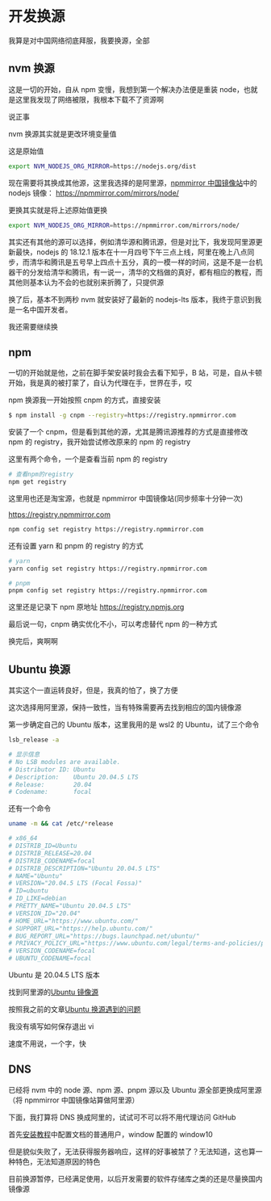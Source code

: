 # 开发换源

我算是对中国网络彻底拜服，我要换源，全部

## nvm 换源

这是一切的开始，自从 npm 变慢，我想到第一个解决办法便是重装 node，也就是这里我发现了网络被限，我根本下载不了资源啊

说正事

nvm 换源其实就是更改环境变量值

这是原始值

```sh
export NVM_NODEJS_ORG_MIRROR=https://nodejs.org/dist
```

现在需要将其换成其他源，这里我选择的是阿里源，[npmmirror 中国镜像站](https://npmmirror.com/)中的 nodejs 镜像： https://npmmirror.com/mirrors/node/

更换其实就是将上述原始值更换

```sh
export NVM_NODEJS_ORG_MIRROR=https://npmmirror.com/mirrors/node/
```

其实还有其他的源可以选择，例如清华源和腾讯源，但是对比下，我发现阿里源更新最快，nodejs 的 18.12.1 版本在十一月四号下午三点上线，阿里在晚上八点同步，而清华和腾讯是五号早上四点十五分，真的一模一样的时间，这是不是一台机器干的分发给清华和腾讯，有一说一，清华的文档做的真好，都有相应的教程，而其他则基本认为不会的也就别来折腾了，只提供源

换了后，基本不到两秒 nvm 就安装好了最新的 nodejs-lts 版本，我终于意识到我是一名中国开发者。

我还需要继续换

## npm

一切的开始就是他，之前在脚手架安装时我会去看下知乎，B 站，可是，自从卡顿开始，我是真的被打蒙了，自认为代理在手，世界在手，哎

npm 换源我一开始按照 cnpm 的方式，直接安装

```sh
$ npm install -g cnpm --registry=https://registry.npmmirror.com
```

安装了一个 cnpm，但是看到其他的源，尤其是腾讯源推荐的方式是直接修改 npm 的 registry，我开始尝试修改原来的 npm 的 registry

这里有两个命令，一个是查看当前 npm 的 registry

```sh
# 查看npm的registry
npm get registry
```

这里用也还是淘宝源，也就是 npmmirror 中国镜像站(同步频率十分钟一次)

https://registry.npmmirror.com

```sh
npm config set registry https://registry.npmmirror.com
```

还有设置 yarn 和 pnpm 的 registry 的方式

```sh
# yarn
yarn config set registry https://registry.npmmirror.com

# pnpm
pnpm config set registry https://registry.npmmirror.com
```

这里还是记录下 npm 原地址 https://registry.npmjs.org

最后说一句，cnpm 确实优化不小，可以考虑替代 npm 的一种方式

换完后，爽啊啊

## Ubuntu 换源

其实这个一直运转良好，但是，我真的怕了，换了方便

这次选择用阿里源，保持一致性，当有特殊需要再去找到相应的国内镜像源

第一步确定自己的 Ubuntu 版本，这里我用的是 wsl2 的 Ubuntu，试了三个命令

```sh
lsb_release -a

# 显示信息
# No LSB modules are available.
# Distributor ID: Ubuntu
# Description:    Ubuntu 20.04.5 LTS
# Release:        20.04
# Codename:       focal

```

还有一个命令

```sh
uname -m && cat /etc/*release

# x86_64
# DISTRIB_ID=Ubuntu
# DISTRIB_RELEASE=20.04
# DISTRIB_CODENAME=focal
# DISTRIB_DESCRIPTION="Ubuntu 20.04.5 LTS"
# NAME="Ubuntu"
# VERSION="20.04.5 LTS (Focal Fossa)"
# ID=ubuntu
# ID_LIKE=debian
# PRETTY_NAME="Ubuntu 20.04.5 LTS"
# VERSION_ID="20.04"
# HOME_URL="https://www.ubuntu.com/"
# SUPPORT_URL="https://help.ubuntu.com/"
# BUG_REPORT_URL="https://bugs.launchpad.net/ubuntu/"
# PRIVACY_POLICY_URL="https://www.ubuntu.com/legal/terms-and-policies/privacy-policy"
# VERSION_CODENAME=focal
# UBUNTU_CODENAME=focal
```

Ubuntu 是 20.04.5 LTS 版本

找到阿里源的[Ubuntu 镜像源](https://developer.aliyun.com/mirror/ubuntu)

按照我之前的文章[Ubuntu 换源遇到的问题](./Ubuntu%E6%8D%A2%E6%BA%90%E9%81%87%E5%88%B0%E7%9A%84%E9%97%AE%E9%A2%98.md)

我没有填写如何保存退出 vi

速度不用说，一个字，快

## DNS

已经将 nvm 中的 node 源、npm 源、pnpm 源以及 Ubuntu 源全部更换成阿里源（将 npmmirror 中国镜像站算做阿里源）

下面，我打算将 DNS 换成阿里的，试试可不可以将不用代理访问 GitHub

首先[安装教程](https://alidns.com/)中配置文档的普通用户，window 配置的 window10

但是貌似失败了，无法获得服务器响应，这样的好事被禁了？无法知道，这也算一种特色，无法知道原因的特色

目前换源暂停，已经满足使用，以后开发需要的软件存储库之类的还是尽量换国内镜像源
